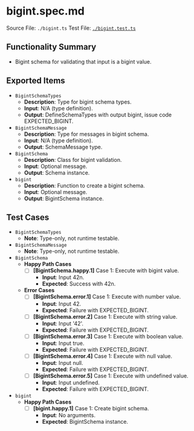 # bigint.spec.md

Source File: `./bigint.ts`
Test File: [`./bigint.test.ts`](./bigint.test.ts)

## Functionality Summary
- Bigint schema for validating that input is a bigint value.

## Exported Items
- `BigintSchemaTypes`
    - **Description**: Type for bigint schema types.
    - **Input**: N/A (type definition).
    - **Output**: DefineSchemaTypes with output bigint, issue code EXPECTED_BIGINT.
- `BigintSchemaMessage`
    - **Description**: Type for messages in bigint schema.
    - **Input**: N/A (type definition).
    - **Output**: SchemaMessage type.
- `BigintSchema`
    - **Description**: Class for bigint validation.
    - **Input**: Optional message.
    - **Output**: Schema instance.
- `bigint`
    - **Description**: Function to create a bigint schema.
    - **Input**: Optional message.
    - **Output**: BigintSchema instance.

## Test Cases
- `BigintSchemaTypes`
    - **Note**: Type-only, not runtime testable.
- `BigintSchemaMessage`
    - **Note**: Type-only, not runtime testable.
- `BigintSchema`
    - **Happy Path Cases**
        - [ ] **[BigintSchema.happy.1]** Case 1: Execute with bigint value.
            - **Input**: Input 42n.
            - **Expected**: Success with 42n.
    - **Error Cases**
        - [ ] **[BigintSchema.error.1]** Case 1: Execute with number value.
            - **Input**: Input 42.
            - **Expected**: Failure with EXPECTED_BIGINT.
        - [ ] **[BigintSchema.error.2]** Case 1: Execute with string value.
            - **Input**: Input '42'.
            - **Expected**: Failure with EXPECTED_BIGINT.
        - [ ] **[BigintSchema.error.3]** Case 1: Execute with boolean value.
            - **Input**: Input true.
            - **Expected**: Failure with EXPECTED_BIGINT.
        - [ ] **[BigintSchema.error.4]** Case 1: Execute with null value.
            - **Input**: Input null.
            - **Expected**: Failure with EXPECTED_BIGINT.
        - [ ] **[BigintSchema.error.5]** Case 1: Execute with undefined value.
            - **Input**: Input undefined.
            - **Expected**: Failure with EXPECTED_BIGINT.
- `bigint`
    - **Happy Path Cases**
        - [ ] **[bigint.happy.1]** Case 1: Create bigint schema.
            - **Input**: No arguments.
            - **Expected**: BigintSchema instance.
